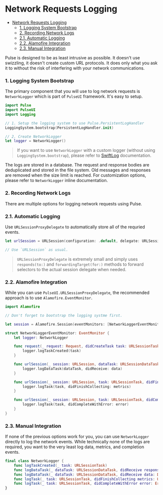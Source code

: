 # Network Requests Logging

- [Network Requests Logging](#network-requests-logging)
  * [1. Logging System Bootstrap](#1-logging-system-bootstrap)
  * [2. Recording Network Logs](#2-recording-network-logs)
  * [2.1. Automatic Logging](#21-automatic-logging)
  * [2.2. Alamofire Integration](#22-alamofire-integration)
  * [2.3. Manual Integration](#23-manual-integration)

Pulse is designed to be as least intrusive as possible. It doesn't use swizzling, it doesn't create custom URL protocols. It does only what you ask it to without the risk of interfering with your network communications.

### 1. Logging System Bootstrap

The primary component that you will use to log network requests is `NetworkLogger` which is part of `PulseUI` framework. It's easy to setup.

```swift
import Pulse
import PulseUI
import Logging

// 1. Setup the logging system to use Pulse.PersistentLogHandler
LoggingSystem.bootstrap(PersistentLogHandler.init)

// 2. Create NetworkLogger
let logger = NetworkLogger()
```

> If you want to use `NetworkLogger` with a custom logger (without using `LoggingSystem.bootstrap`), please refer to [SwiftLog](https://github.com/apple/swift-log) documentation.

The logs are stored in a database. The request and response bodies are deduplicated and stored in the file system. Old messages and responses are removed when the size limit is reached. For customization options, please refer to `NetworkLogger` inline documentation.

### 2. Recording Network Logs

There are multiple options for logging network requests using Pulse.

### 2.1. Automatic Logging

Use `URLSessionProxyDelegate` to automatically store all of the requried events.

```swift
let urlSession = URLSession(configuration: .default, delegate: URLSessionProxyDelegate(logger: logger, delegate: self), delegateQueue: nil)

// Use `URLSession` as usual.
```

> `URLSessionProxyDelegate` is extremely small and simply uses `responds(to:)` and `forwardingTarget(for:)` methods to forward selectors to the actual session delegate when needed.

### 2.2. Alamofire Integration

While you can use `PulseUI.URLSessionProxyDelegate`, the recommended approach is to use `Alamofire.EventMonitor`.

```swift
import Alamofire

// Don't forget to bootstrap the logging systme first.

let session = Alamofire.Session(eventMonitors: [NetworkLoggerEventMonitor(logger: logger)])

struct NetworkLoggerEventMonitor: EventMonitor {
    let logger: NetworkLogger

    func request(_ request: Request, didCreateTask task: URLSessionTask) {
        logger.logTaskCreated(task)
    }

    func urlSession(_ session: URLSession, dataTask: URLSessionDataTask, didReceive data: Data) {
        logger.logDataTask(dataTask, didReceive: data)
    }

    func urlSession(_ session: URLSession, task: URLSessionTask, didFinishCollecting metrics: URLSessionTaskMetrics) {
        logger.logTask(task, didFinishCollecting: metrics)
    }

    func urlSession(_ session: URLSession, task: URLSessionTask, didCompleteWithError error: Error?) {
        logger.logTask(task, didCompleteWithError: error)
    }
}
```

### 2.3. Manual Integration

If none of the previous options work for you, you can use `NetworkLogger` directly to log the network events. While technically none of the logs are required, you want to the very least log data, metrics, and completion events.

```swift
final class NetworkLogger {
    func logTaskCreated(_ task: URLSessionTask)
    func logDataTask(_ dataTask: URLSessionDataTask, didReceive response: URLResponse)
    func logDataTask(_ dataTask: URLSessionDataTask, didReceive data: Data)
    func logTask(_ task: URLSessionTask, didFinishCollecting metrics: URLSessionTaskMetrics)
    func logTask(_ task: URLSessionTask, didCompleteWithError error: Error?)
}
```
